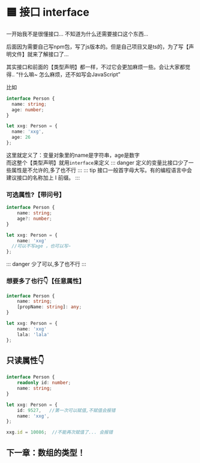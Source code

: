 # 🟦 接口 interface

一开始我不是很懂接口... 
不知道为什么还需要接口这个东西...  

后面因为需要自己写npm包，写了js版本的。但是自己项目又是ts的，为了写【声明文件】就来了解接口了...

其实接口和前面的【类型声明】都一样，不过它会更加麻烦一些。会让大家都觉得.. “什么嘛~ 怎么麻烦，还不如写会JavaScript”

比如
```ts
interface Person {
  name: string;
  age: number;
}

let xxg: Person = {
  name: 'xxg',
  age: 26
};
```
这里就定义了：变量对象里的name是字符串，age是数字  
而这整个【类型声明】就用`interface`来定义
::: danger
定义的变量比接口少了一些属性是不允许的,多了也不行
:::
::: tip
接口一般首字母大写。有的编程语言中会建议接口的名称加上 I 前缀。
:::

### 可选属性?【带问号】
```ts
interface Person {
    name: string;
    age?: number;
}

let xxg: Person = {
    name: 'xxg'
  //可以不写age ，也可以写~
};
```
::: danger
少了可以,多了也不行
:::

### 想要多了也行👇【任意属性】
```ts
interface Person {
    name: string;
    [propName: string]: any;
}

let xxg: Person = {
    name: 'xxg'
    lala: 'lala'
};
```

## 只读属性👇
```ts
interface Person {
    readonly id: number;
    name: string;
}

let xxg: Person = {
    id: 9527,   //第一次可以赋值,不赋值会报错
    name: 'xxg',
};

xxg.id = 10086;  //不能再次赋值了... 会报错
```

## 下一章：数组的类型！